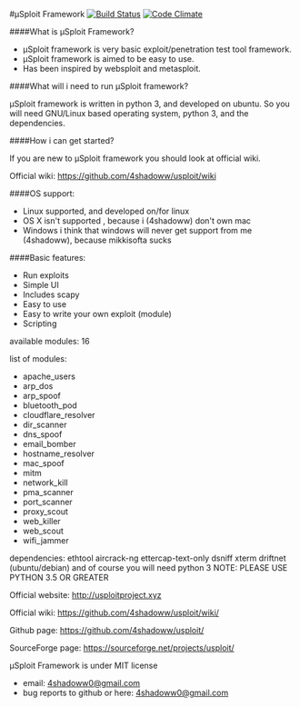 #µSploit Framework [![Build Status](https://travis-ci.org/4shadoww/usploit.svg?branch=master)](https://travis-ci.org/4shadoww/usploit) [![Code Climate](https://codeclimate.com/github/4shadoww/usploit/badges/gpa.svg)](https://codeclimate.com/github/4shadoww/usploit)


####What is µSploit Framework?

* µSploit framework is very basic exploit/penetration test tool framework.
* µSploit framework is aimed to be easy to use.
* Has been inspired by websploit and metasploit.


####What will i need to run µSploit framework?

µSploit framework is written in python 3, and developed on ubuntu.
So you will need GNU/Linux based operating system, python 3, and the dependencies.

####How i can get started?

If you are new to µSploit framework you should look at official wiki.

Official wiki: https://github.com/4shadoww/usploit/wiki


####OS support:

* Linux       supported, and developed on/for linux
* OS X        isn't supported , because i (4shadoww) don't own mac
* Windows     i think that windows will never get support from me (4shadoww), because mikkisofta sucks

####Basic features:

* Run exploits
* Simple UI
* Includes scapy
* Easy to use
* Easy to write your own exploit (module)
* Scripting

available modules: 16

list of modules:

* apache_users
* arp_dos
* arp_spoof
* bluetooth_pod
* cloudflare_resolver
* dir_scanner
* dns_spoof
* email_bomber
* hostname_resolver
* mac_spoof
* mitm
* network_kill
* pma_scanner
* port_scanner
* proxy_scout
* web_killer
* web_scout
* wifi_jammer

dependencies: ethtool aircrack-ng ettercap-text-only dsniff xterm driftnet (ubuntu/debian) and of course you will need python 3
NOTE: PLEASE USE PYTHON 3.5 OR GREATER


Official website: http://usploitproject.xyz

Official wiki: https://github.com/4shadoww/usploit/wiki/

Github page: https://github.com/4shadoww/usploit/

SourceForge page: https://sourceforge.net/projects/usploit/


µSploit Framework is under MIT license

* email: 4shadoww0@gmail.com
* bug reports to github or here: 4shadoww0@gmail.com

